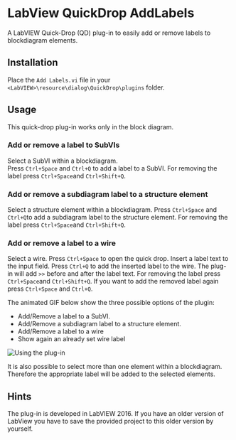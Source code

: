 # LabView QuickDrop AddLabels

A LabVIEW Quick-Drop (QD) plug-in to easily add or remove labels to blockdiagram elements.


## Installation
Place the `Add Labels.vi` file in your `<LabVIEW>\resource\dialog\QuickDrop\plugins` folder.

## Usage

This quick-drop plug-in works only in the block diagram.

### Add or remove a label to SubVIs

Select a SubVI within a blockdiagram.  
Press `Ctrl+Space` and  `Ctrl+Q`  to add a label to a SubVI.
For removing the label press `Ctrl+Space`and `Ctrl+Shift+Q`.

### Add or remove a subdiagram label to a structure element

Select a structure element within a blockdiagram.
Press `Ctrl+Space` and `Ctrl+Q`to add a subdiagram label to the structure element.
For removing the label press `Ctrl+Space`and `Ctrl+Shift+Q`.

### Add or remove a label to a wire

Select a wire.
Press `Ctrl+Space` to open the quick drop. Insert a label text to the input field.
Press `Ctrl+Q` to add the inserted label to the wire. The plug-in will add `>>` before and after the label text.
For removing the label press `Ctrl+Space`and `Ctrl+Shift+Q`.
If you want to add the removed label again press `Ctrl+Space` and `Ctrl+Q`.


The animated GIF below show the three possible options of the plugin:

* Add/Remove a label to a SubVI.
* Add/Remove a subdiagram label to a structure element.
* Add/Remove a label to a wire
* Show again an already set wire label

![Using the plug-in](../master/usage.gif)

It is also possible to select more than one element within a blockdiagram. Therefore the appropriate label will be added to the selected elements.

## Hints
The plug-in is developed in LabVIEW 2016. If you have an older version of LabView you have to save the provided project to this older version by yourself.
